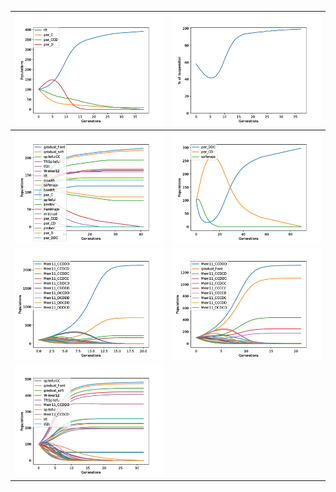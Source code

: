 | ![alt text](plot_4Classicals.png) | ![alt text](plot_4ClassicalsCooperation.png) |
|:-:|:-:|
| ![alt text](plot_Classicals.png) | ![alt text](plot_NastyWins.png) |
| ![alt text](plot_mem11.png) | ![alt text](plot_mem11WithGradual.png) |
| ![alt text](plot_mem11WithClassicals.png) | |
